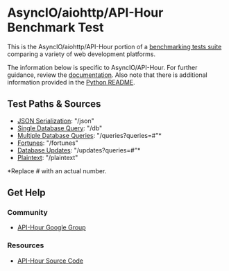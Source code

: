 # AsyncIO/aiohttp/API-Hour Benchmark Test

This is the AsyncIO/aiohttp/API-Hour portion of a [benchmarking tests suite](../../) 
comparing a variety of web development platforms.

The information below is specific to AsyncIO/API-Hour. For further guidance, 
review the [documentation](https://github.com/khulnasoft/BenchWeb/wiki). 
Also note that there is additional information provided in 
the [Python README](../).

## Test Paths & Sources

* [JSON Serialization](aiohttp.web/hello/endpoints/world.py): "/json"
* [Single Database Query](aiohttp.web/hello/services/world.py): "/db"
* [Multiple Database Queries](aiohttp.web/hello/services/world.py): "/queries?queries=#"*
* [Fortunes](aiohttp.web/hello/services/world.py): "/fortunes"
* [Database Updates](aiohttp.web/hello/services/world.py): "/updates?queries=#"*
* [Plaintext](aiohttp.web/hello/endpoints/world.py): "/plaintext"

*Replace # with an actual number.

## Get Help

### Community

* [API-Hour Google Group](https://groups.google.com/forum/#!forum/api-hour)

### Resources

* [API-Hour Source Code](https://github.com/Eyepea/API-Hour)

